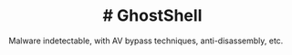 <h1 align="center"># GhostShell </h1>

Malware indetectable, with AV bypass techniques, anti-disassembly, etc.
